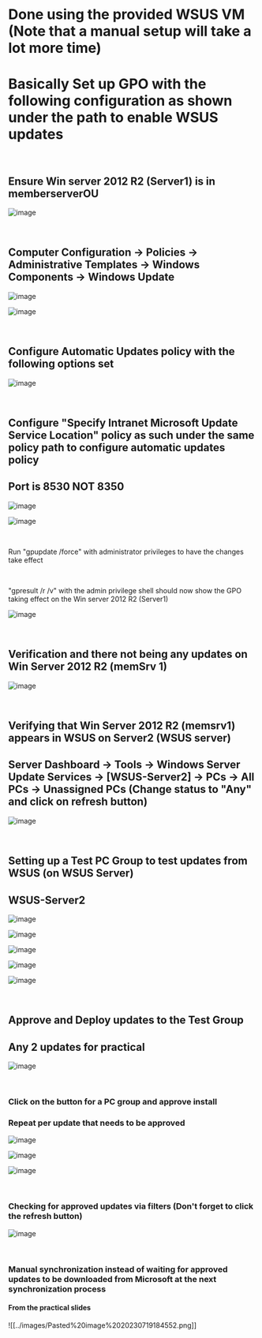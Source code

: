# Done using the provided WSUS VM (Note that a manual setup will take a lot more time)  
# Basically Set up GPO with the following configuration as shown under the path to enable WSUS updates  
<br>

## Ensure Win server 2012 R2 (Server1) is in memberserverOU  

![image](../images/Pasted%20image%2020230719135806.png)  

<br>

## Computer Configuration -> Policies -> Administrative Templates -> Windows Components -> Windows Update  

![image](../images/Pasted%20image%2020230719132024.png)  

![image](../images/Pasted%20image%2020230719132229.png)  

<br>

## Configure Automatic Updates policy with the following options set  

![image](../images/Pasted%20image%2020230719132433.png)  

<br>

## Configure "Specify Intranet Microsoft Update Service Location" policy as such under the same policy path to configure automatic updates policy  
## Port is 8530 NOT 8350

![image](../images/Pasted%20image%2020230719134404.png)  

![image](../images/Pasted%20image%2020230719153003.png)  

<br>

Run "gpupdate /force" with administrator privileges to have the changes take effect  

<br>

"gpresult /r /v" with the admin privilege shell should now show the GPO taking effect on the Win server 2012 R2 (Server1)  

![image](../images/Pasted%20image%2020230719135541.png)  

<br>

## Verification and there not being any updates on Win Server 2012 R2 (memSrv 1)

![image](../images/Pasted%20image%2020230719153559.png)  

<br>

## Verifying that Win Server 2012 R2 (memsrv1) appears in WSUS on Server2 (WSUS server)
## Server Dashboard -> Tools -> Windows Server Update Services -> \[WSUS-Server2\] -> PCs -> All PCs -> Unassigned PCs (Change status to "Any" and click on refresh button)

![image](../images/Pasted%20image%2020230719153945.png)  

<br>

## Setting up a Test PC Group to test updates from WSUS (on WSUS Server)  
## WSUS-Server2  

![image](../images/Pasted%20image%2020230719182832.png)  

![image](../images/Pasted%20image%2020230719183000.png)  

![image](../images/Pasted%20image%2020230719183110.png)  

![image](../images/Pasted%20image%2020230719183320.png)  

![image](../images/Pasted%20image%2020230719183412.png)  

<br>

## Approve and Deploy updates to the Test Group  
## Any 2 updates for practical  

![image](../images/Pasted%20image%2020230719183741.png)

<br>

### Click on the button for a PC group and approve install  
### Repeat per update that needs to be approved  

![image](../images/Pasted%20image%2020230719183841.png)  

![image](../images/Pasted%20image%2020230719183926.png)  

![image](../images/Pasted%20image%2020230719184012.png)  

<br>

### Checking for approved updates via filters (Don't forget to click the refresh button)  

![image](Pasted%20image%2020230719184516.png)

<br>

### Manual synchronization instead of waiting for approved updates to be downloaded from Microsoft at the next synchronization process  

#### From the practical slides  

![[../images/Pasted%20image%2020230719184552.png]]